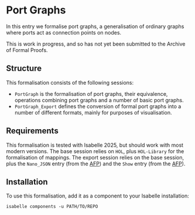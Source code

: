 # Port Graphs

In this entry we formalise port graphs, a generalisation of ordinary graphs where ports act as connection points on nodes.

This is work in progress, and so has not yet been submitted to the Archive of Formal Proofs.

## Structure
This formalisation consists of the following sessions:
- `PortGraph` is the formalisation of port graphs, their equivalence, operations combining port graphs and a number of basic port graphs.
- `PortGraph_Export` defines the conversion of formal port graphs into a number of different formats, mainly for purposes of visualisation.

## Requirements
This formalisation is tested with Isabelle 2025, but should work with most modern versions.
The base session relies on `HOL`, plus `HOL-Library` for the formalisation of mappings.
The export session relies on the base session, plus the `Nano_JSON` entry (from the [AFP](https://www.isa-afp.org/entries/Nano_JSON.html)) and the `Show` entry (from the [AFP](https://www.isa-afp.org/entries/Show.html)).

## Installation
To use this formalisation, add it as a component to your Isabelle installation:
```
isabelle components -u PATH/TO/REPO
```
